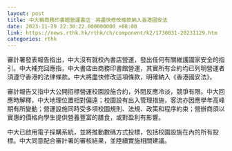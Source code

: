 ```yaml
---
layout: post
title: 中大稱商務印書館營運書店　將盡快修改條款納入香港國安法
date: 2023-11-29 22:30:22.000000000 +08:00
link: https://news.rthk.hk/rthk/ch/component/k2/1730031-20231129.htm
categories: rthk
---
```


審計署發表報告指出，中大沒有就校內書店營運，發出任何有關維護國家安全的指引。中大補充回應指，中大書店由商務印書館營運，其實所有合約均已列明營運者須遵守香港的法律條款。中大將盡快修改這項條款，明確納入《香港國安法》。

審計報告又指中大公開招標營運校園設施合約，外間反應冷淡，競爭有限。中大回應時解釋，中大地理位置相對偏遠；校園設有出入管理措施，客流亦因應學年高峰期有所變動；營運設施同時受多項校園規則、法規、政策和程序約束；營辦商須以實惠的價格向學生提供營養豐富的膳食，或對盈利有影響。

中大已啟用電子採購系統，並將推動數碼方式投標，包括校園設施在內的所有投標。中大同意配合審計署的審核結果，並陸續實施相關建議。
